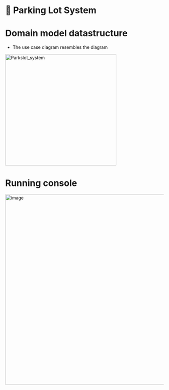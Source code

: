 # 🚗 Parking Lot System

# Domain model datastructure
  - The use case diagram resembles the diagram

<img width="353" alt="Parkslot_system" src="https://github.com/user-attachments/assets/9d960c7b-c06d-47c4-aff8-1d3b26983f89" />

# Running console
<img width="604" alt="image" src="https://github.com/user-attachments/assets/6761143d-d620-45f6-9de5-a532c6f4b915" />


